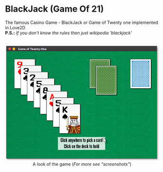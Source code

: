 # BlackJack (Game Of 21)
The famous Casino Game - BlackJack or Game of  Twenty one implemented in Love2D<br>
<b>P.S.:</b> <i>If you don't know the rules then just wikipedia 'blackjack'</i>
<br><br>

<p align="center">
<a href="https://github.com/YoungNeer/blackjack/blob/master/screenshots/3.png"><img src="https://github.com/YoungNeer/blackjack/blob/master/screenshots/3.png"/></a><br>
  <span style="align:center">A look of the game (<i>For more see "screenshots"</i>)</span>
</p>
